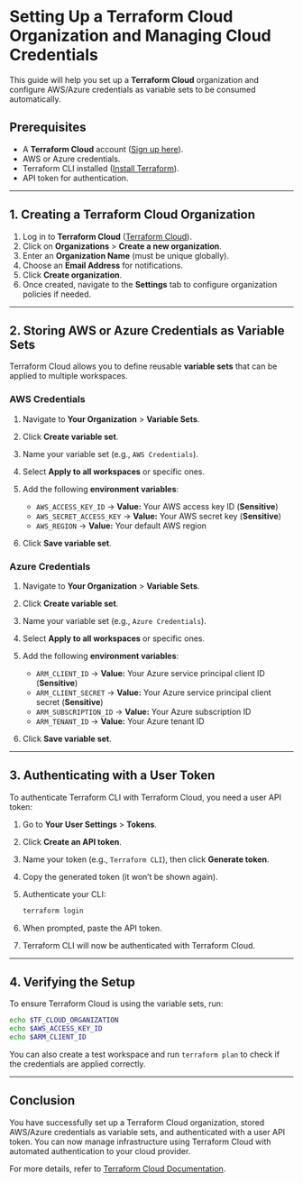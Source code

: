# Setting Up a Terraform Cloud Organization and Managing Cloud Credentials

This guide will help you set up a **Terraform Cloud** organization and configure AWS/Azure credentials as variable sets to be consumed automatically.

## Prerequisites

- A **Terraform Cloud** account ([Sign up here](https://app.terraform.io/signup)).
- AWS or Azure credentials.
- Terraform CLI installed ([Install Terraform](https://developer.hashicorp.com/terraform/downloads)).
- API token for authentication.

---

## 1. Creating a Terraform Cloud Organization

1. Log in to **Terraform Cloud** ([Terraform Cloud](https://app.terraform.io)).
2. Click on **Organizations** > **Create a new organization**.
3. Enter an **Organization Name** (must be unique globally).
4. Choose an **Email Address** for notifications.
5. Click **Create organization**.
6. Once created, navigate to the **Settings** tab to configure organization policies if needed.

---

## 2. Storing AWS or Azure Credentials as Variable Sets

Terraform Cloud allows you to define reusable **variable sets** that can be applied to multiple workspaces.

### AWS Credentials

1. Navigate to **Your Organization** > **Variable Sets**.
2. Click **Create variable set**.
3. Name your variable set (e.g., `AWS Credentials`).
4. Select **Apply to all workspaces** or specific ones.
5. Add the following **environment variables**:

   - `AWS_ACCESS_KEY_ID` → **Value:** Your AWS access key ID (**Sensitive**)
   - `AWS_SECRET_ACCESS_KEY` → **Value:** Your AWS secret key (**Sensitive**)
   - `AWS_REGION` → **Value:** Your default AWS region

6. Click **Save variable set**.

### Azure Credentials

1. Navigate to **Your Organization** > **Variable Sets**.
2. Click **Create variable set**.
3. Name your variable set (e.g., `Azure Credentials`).
4. Select **Apply to all workspaces** or specific ones.
5. Add the following **environment variables**:

   - `ARM_CLIENT_ID` → **Value:** Your Azure service principal client ID (**Sensitive**)
   - `ARM_CLIENT_SECRET` → **Value:** Your Azure service principal client secret (**Sensitive**)
   - `ARM_SUBSCRIPTION_ID` → **Value:** Your Azure subscription ID
   - `ARM_TENANT_ID` → **Value:** Your Azure tenant ID

6. Click **Save variable set**.

---

## 3. Authenticating with a User Token

To authenticate Terraform CLI with Terraform Cloud, you need a user API token:

1. Go to **Your User Settings** > **Tokens**.
2. Click **Create an API token**.
3. Name your token (e.g., `Terraform CLI`), then click **Generate token**.
4. Copy the generated token (it won’t be shown again).
5. Authenticate your CLI:
   
   ```sh
   terraform login
   ```
   
6. When prompted, paste the API token.
7. Terraform CLI will now be authenticated with Terraform Cloud.

---

## 4. Verifying the Setup

To ensure Terraform Cloud is using the variable sets, run:

```sh
echo $TF_CLOUD_ORGANIZATION
echo $AWS_ACCESS_KEY_ID
echo $ARM_CLIENT_ID
```

You can also create a test workspace and run `terraform plan` to check if the credentials are applied correctly.

---

## Conclusion

You have successfully set up a Terraform Cloud organization, stored AWS/Azure credentials as variable sets, and authenticated with a user API token. You can now manage infrastructure using Terraform Cloud with automated authentication to your cloud provider.

For more details, refer to [Terraform Cloud Documentation](https://developer.hashicorp.com/terraform/cloud-docs).

